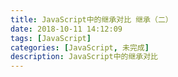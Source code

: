 ```yaml
---
title: JavaScript中的继承对比 继承（二）
date: 2018-10-11 14:12:09
tags: [JavaScript]
categories: [JavaScript, 未完成]
description: JavaScript中的继承对比
---
```

